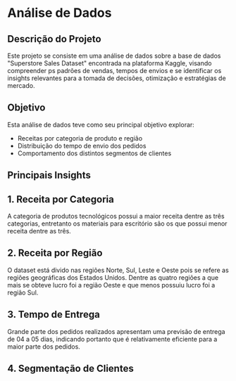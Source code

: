 # Análise de Dados

## Descrição do Projeto 
Este projeto se consiste em uma análise de dados sobre a base de dados "Superstore Sales Dataset" encontrada na plataforma Kaggle, visando compreender ps padrões de vendas, tempos de envios e se identificar os insights relevantes para a tomada de decisões, otimização e estratégias de mercado.

## Objetivo
Esta análise de dados teve como seu principal objetivo explorar:
- Receitas por categoria de produto e região
- Distribuição do tempo de envio dos pedidos
- Comportamento dos distintos segmentos de clientes

## Principais Insights
## 1. Receita por Categoria
A categoria de produtos tecnológicos possui a maior receita dentre as três categorias, entretanto os materiais para escritório são os que possui menor receita dentre as três.

## 2. Receita por Região
O dataset está divido nas regiões Norte, Sul, Leste e Oeste pois se refere as regiões geográficas dos Estados Unidos. Dentre as quatro regiões a que mais se obteve lucro foi a região Oeste e que menos possuiu lucro foi a região Sul.

## 3. Tempo de Entrega
Grande parte dos pedidos realizados apresentam uma previsão de entrega de 04 a 05 dias, indicando portanto que é relativamente eficiente para a maior parte dos pedidos.

## 4. Segmentação de Clientes


